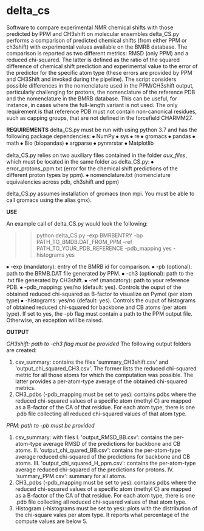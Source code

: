 # delta_cs
Software to compare experimental NMR chemical shifts with those predicted by PPM and CH3shift on molecular ensembles
delta_CS.py performs a comparison of predicted chemical shifts (from either PPM or ch3shift) with experimental values available on the BMRB database. The comparison is reported as two different metrics: RMSD (only PPM) and a reduced chi-squared. The latter is defined as the ratio of the squared difference of chemical shift prediction and experimental value to the error of the predictor for the specific atom type (these errors are provided by PPM and CH3Shift and invoked during the pipeline). 
The script considers possible differences in the nomenclature used in the PPM/CH3shift output, particularly challenging for protons, the nomenclature of the reference PDB and the nomenclature in the BMRB database. This can be useful, for instance, in cases where the full-length variant is not used. The only requirement is that reference PDB must not contain non-canonical residues, such as capping groups, that are not defined in the forcefield CHARMM27. 

**REQUIREMENTS**
delta_CS.py must be run with using python 3.7 and has the following package dependencies:
⦁	NumPy
⦁	sys
⦁	re
⦁	gromacs
⦁	pandas
⦁	math
⦁	Bio (biopandas)
⦁	argparse
⦁	pynmrstar
⦁	Matplotlib

delta_CS.py relies on two auxiliary files contained in the folder *aux_files*, which must be located in the same folder as delta_CS.py:
⦁	error_protons_ppm.txt (error for the chemical shift predictions of the different proton types by ppm).
⦁	nomenclature.txt (nomenclature equivalencies across pdb, ch3shift and ppm)

delta_CS.py assumes installation of gromacs (non mpi. You must be able to call gromacs using the alias gmx).



**USE**

An example call of delta_CS.py would look the following:
>>  python delta_CS.py -exp BMRBENTRY -bp PATH_TO_BMDB.DAT_FROM_PPM  -ref PATH_TO_YOUR_PDB_REFERENCE -pdb_mapping yes -histograms yes

⦁	-exp (mandatory): entry of the BMRB id for comparison. 
⦁	-pb (optional): path to the BRMB.DAT file generated by PPM.
⦁	-ch3 (optional): path to the .txt file generated by CH3shift. 
⦁	-ref (mandatory): path to your reference PDB.
⦁	-pdb_mapping: yes/no (default: yes). Controls the ouput of the obtained reduced chi-squared as B-factor to visualize on Pymol (per atom type)
⦁	-histograms: yes/no (default: yes). Controls the ouput of histograms of obtained reduced chi-squared for backbone and CB atoms (per atom type). If set to yes, the -pb flag must contain a path to the PPM output file. Otherwise, an exception will be raised.  



**OUTPUT** 

*CH3shift: path to -ch3 flag must be provided*
The following output folders are created:
1. csv_summary: contains the files 'summary_CH3shift.csv' and 'output_chi_squared_CH3.csv'. The former lists the reduced chi-squared metric for all those atoms for which the computation was possible. The latter provides a per-atom-type average of the obtained chi-squared metrics. 
2. CH3_pdbs (-pdb_mapping must be set to yes): contains pdbs where the reduced chi-squared values of a specific atom (methyl C) are mapped as a B-factor of the CA of that residue. For each atom type, there is one .pdb file collecting all reduced chi-squared values of that atom type. 

*PPM: path to -pb must be provided*
1. csv_summary: with files
    I.  'output_RMSD_BB.csv': contains the per-atom-type average RMSD of the predictions for backbone and CB atoms.
    II. 'output_chi_quared_BB.csv': contains the per-atom-type average reduced chi-squared of the predictions for backbone and CB atoms.
    III. 'output_chi_squared_H_ppm.csv': contains the per-atom-type average reduced chi-squared of the predictions for protons.
    IV. 'summary_PPM.csv': summary for all atoms.
2. CH3_pdbs (-pdb_mapping must be set to yes): contains pdbs where the reduced chi-squared values of a specific atom (methyl C) are mapped as a B-factor of the CA of that residue. For each atom type, there is one .pdb file collecting all reduced chi-squared values of that atom type.
3. Histogram (-histograms must be set to yes): plots with the distribution of the chi-square vales per atom type. It reports what percentage of the compute values are below 5.
